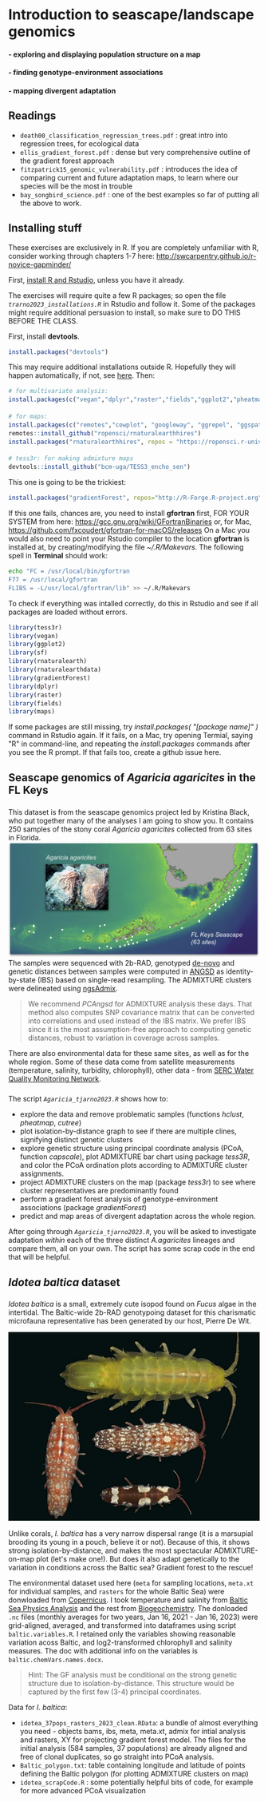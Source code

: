 # Introduction to seascape/landscape genomics
#### - exploring and displaying population structure on a map
#### - finding genotype-environment associations
#### - mapping divergent adaptation
####  

## Readings
- `death00_classification_regression_trees.pdf` : great intro into regression trees, for ecological data
- `ellis_gradient_forest.pdf` : dense but very comprehensive outline of the gradient forest approach
- `fitzpatrick15_genomic_vulnerability.pdf` : introduces the idea of comparing current and future adaptation maps, to learn where our species will be the most in trouble
- `bay_songbird_science.pdf` : one of the best examples so far of putting all the above to work.

## Installing stuff

These exercises are exclusively in R. If you are completely unfamiliar with R, consider working through chapters 1-7 here: http://swcarpentry.github.io/r-novice-gapminder/

First, [install R and Rstudio](https://rstudio-education.github.io/hopr/starting.html), unless you have it already.

The exercises will require quite a few R packages; so open the file *`trarno2023_installations.R`* in Rstudio and follow it. Some of the packages might require additional persuasion to install, so make sure to DO THIS BEFORE THE CLASS.

First, install **devtools**. 
```R
install.packages("devtools")
```
This may require additional installations outside R. Hopefully they will happen automatically, if not, see [here](https://www.r-project.org/nosvn/pandoc/devtools.html).
Then:
```R
# for multivariate analysis:
install.packages(c("vegan","dplyr","raster","fields","ggplot2","pheatmap"))

# for maps:
install.packages(c("remotes","cowplot", "googleway", "ggrepel", "ggspatial","libwgeom", "sf", "rnaturalearth", "rnaturalearthdata"))
remotes::install_github("ropensci/rnaturalearthhires")
install.packages("rnaturalearthhires", repos = "https://ropensci.r-universe.dev", type = "source")

# tess3r: for making admixture maps
devtools::install_github("bcm-uga/TESS3_encho_sen")
```
This one is going to be the trickiest:
```R
install.packages("gradientForest", repos="http://R-Forge.R-project.org")
```
If this one fails, chances are, you need to install **gfortran** first, FOR YOUR SYSTEM from here:
https://gcc.gnu.org/wiki/GFortranBinaries or, for Mac, https://github.com/fxcoudert/gfortran-for-macOS/releases
On a Mac you would also need to point your Rstudio compiler to the location **gfortran** is installed at, by creating/modifying the file *~/.R/Makevars*. The following spell in **Terminal** should work:
```sh
echo "FC = /usr/local/bin/gfortran
F77 = /usr/local/gfortran
FLIBS = -L/usr/local/gfortran/lib" >> ~/.R/Makevars
```
To check if everything was intalled correctly, do this in Rstudio and see if all packages are loaded without errors.

```R
library(tess3r)
library(vegan)
library(ggplot2)
library(sf)      
library(rnaturalearth)
library(rnaturalearthdata)
library(gradientForest)
library(dplyr)
library(raster)
library(fields)
library(maps)
```
If some packages are still missing, try *install.packages( "[package name]" )* command in Rstudio again. If it fails, on a Mac, try opening Termial, saying "R" in command-line, and repeating the *install.packages* commands after you see the R prompt. If that fails too, create a github issue here.

## Seascape genomics of *Agaricia agaricites* in the FL Keys
###
This dataset is from the seascape genomics project led by Kristina Black, who put together many of the analyses I am going to show you. It contains 250 samples of the stony coral *Agaricia agaricites* collected from 63 sites in Florida. 
![Keys seascape](FL_seascape_agaricia.png)
The samples were sequenced with 2b-RAD, genotyped [de-novo](https://github.com/z0on/2bRAD_denovo) and genetic distances between samples were computed in [ANGSD](http://www.popgen.dk/angsd/index.php/ANGSD) as identity-by-state (IBS) based on single-read resampling. The ADMIXTURE clusters were delineated using [ngsAdmix](http://www.popgen.dk/software/index.php/NgsAdmix).

>We recommend *PCAngsd* for ADMIXTURE analysis these days. That method also computes SNP covariance matrix that can be converted into correlations and used instead of the IBS matrix. We prefer IBS since it is the most assumption-free approach to computing genetic distances, robust to variation in coverage across samples.

There are also environmental data for these same sites, as well as for the whole region. Some of these data come from satellite measurements (temperature, salinity, turbidity, chlorophyll), other data - from [SERC Water Quality Monitoring Network](http://serc.fiu.edu/wqmnetwork/).
###
The script *`Agaricia_tjarno2023.R`* shows how to:
- explore the data and remove problematic samples (functions *hclust*, *pheatmap*, *cutree*)
- plot isolation-by-distance graph to see if there are multiple clines, signifying distinct genetic clusters
- explore genetic structure using principal coordinate analysis (PCoA, function *capscale*), plot ADMIXTURE bar chart using package *tess3R*, and color the PCoA ordination plots according to ADMIXTURE cluster assignments.
- project ADMIXTURE clusters on the map (package *tess3r*) to see where cluster representatives are predominantly found
- perform a gradient forest analysis of genotype-environment associations (package *gradientForest*)
- predict and map areas of divergent adaptation across the whole region.

After going through *`Agaricia_tjarno2023.R`*, you will be asked to investigate adaptation *within* each of the three distinct *A.agaricites* lineages and compare them, all on your own. The script has some scrap code in the end that will be helpful.

## *Idotea baltica* dataset
###
*Idotea baltica* is a small, extremely cute isopod found on *Fucus* algae in the intertidal. The Baltic-wide 2b-RAD genotypoing dataset for this charismatic microfauna representative has been generated by our host, Pierre De Wit. 

![*Idotea baltica*](isopoda_idotea_balthica_01-10-15_1.jpg)

Unlike corals, *I. baltica* has a very narrow dispersal range (it is a marsupial brooding its young in a pouch, believe it or not). Because of this, it shows strong isolation-by-distance, and makes the most spectacular ADMIXTURE-on-map plot (let's make one!). But does it also adapt genetically to the variation in conditions across the Baltic sea? Gradient forest to the rescue! 

The environmental dataset used here (`meta` for sampling locations, `meta.xt` for individual samples, and `rasters` for the whole Baltic Sea) were donwloaded from [Copernicus](https://data.marine.copernicus.eu/products?q=baltic). I took temperature and salinity from [Baltic Sea Physics Analysis](https://data.marine.copernicus.eu/product/BALTICSEA_ANALYSISFORECAST_PHY_003_006/description) and the rest from [Biogeochemistry](https://data.marine.copernicus.eu/product/BALTICSEA_ANALYSISFORECAST_BGC_003_007/description). The donloaded `.nc` files (monthly averages for two years, Jan 16, 2021 - Jan 16, 2023) were grid-aligned, averaged, and transformed into dataframes using script `baltic.variables.R`. I retained only the variables showing reasonable variation acoss Baltic, and log2-transformed chlorophyll and salinity measures. The doc with additional info on the variables is `baltic.chemVars.names.docx`.

> Hint: The GF analysis must be conditional on the strong genetic structure due to isolation-by-distance. This structure would be captured by the first few (3-4) principal coordinates.

Data for *I. baltica*:
- `idotea_37pops_rasters_2023_clean.RData`: a bundle of almost everything you need - objects bams, ibs, meta, meta.xt, admix for intial analysis and rasters, XY for projecting gradient forest model. The files for the initial analysis (584 samples, 37 populations) are already aligned and free of clonal duplicates, so go straight into PCoA analysis.
- `Baltic_polygon.txt`: table containing longitude and latitude of points defining the Baltic polygon (for plotting ADMIXTURE clusters on map)
- `idotea_scrapCode.R` : some potentially helpful bits of code, for example for more advanced PCoA visualization

